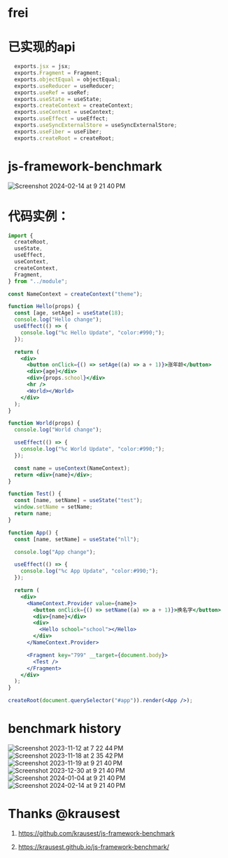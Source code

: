 # frei 

# 已实现的api
```js
  exports.jsx = jsx;
  exports.Fragment = Fragment;
  exports.objectEqual = objectEqual;
  exports.useReducer = useReducer;
  exports.useRef = useRef;
  exports.useState = useState;
  exports.createContext = createContext;
  exports.useContext = useContext;
  exports.useEffect = useEffect;
  exports.useSyncExternalStore = useSyncExternalStore;
  exports.useFiber = useFiber;
  exports.createRoot = createRoot;
```

# js-framework-benchmark

 ![Screenshot 2024-02-14 at 9 21 40 PM](https://raw.githubusercontent.com/AimWhy/frei/main/imags/1-1-18.png)

# 代码实例：
```jsx
import {
  createRoot,
  useState,
  useEffect,
  useContext,
  createContext,
  Fragment,
} from "../module";

const NameContext = createContext("theme");

function Hello(props) {
  const [age, setAge] = useState(18);
  console.log("Hello change");
  useEffect(() => {
    console.log("%c Hello Update", "color:#990;");
  });

  return (
    <div>
      <button onClick={() => setAge((a) => a + 1)}>涨年龄</button>
      <div>{age}</div>
      <div>{props.school}</div>
      <hr />
      <World></World>
    </div>
  );
}

function World(props) {
  console.log("World change");

  useEffect(() => {
    console.log("%c World Update", "color:#990;");
  });

  const name = useContext(NameContext);
  return <div>{name}</div>;
}

function Test() {
  const [name, setName] = useState("test");
  window.setName = setName;
  return name;
}

function App() {
  const [name, setName] = useState("nll");

  console.log("App change");

  useEffect(() => {
    console.log("%c App Update", "color:#990;");
  });

  return (
    <div>
      <NameContext.Provider value={name}>
        <button onClick={() => setName((a) => a + 1)}>换名字</button>
        <div>{name}</div>
        <div>
          <Hello school="school"></Hello>
        </div>
      </NameContext.Provider>

      <Fragment key="799" __target={document.body}>
        <Test />
      </Fragment>
    </div>
  );
}

createRoot(document.querySelector("#app")).render(<App />);

```

# benchmark history

 ![Screenshot 2023-11-12 at 7 22 44 PM](https://raw.githubusercontent.com/AimWhy/frei/main/imags/1-0-9.png)
 ![Screenshot 2023-11-18 at 2 35 42 PM](https://raw.githubusercontent.com/AimWhy/frei/main/imags/1-0-13.png)
 ![Screenshot 2023-11-19 at 9 21 40 PM](https://raw.githubusercontent.com/AimWhy/frei/main/imags/1-0-16.png)
 ![Screenshot 2023-12-30 at 9 21 40 PM](https://raw.githubusercontent.com/AimWhy/frei/main/imags/1-0-30.png)
 ![Screenshot 2024-01-04 at 9 21 40 PM](https://raw.githubusercontent.com/AimWhy/frei/main/imags/1-0-36.png)
 ![Screenshot 2024-02-14 at 9 21 40 PM](https://raw.githubusercontent.com/AimWhy/frei/main/imags/1-1-18.png)

# Thanks @krausest 

1. https://github.com/krausest/js-framework-benchmark

2. https://krausest.github.io/js-framework-benchmark/
